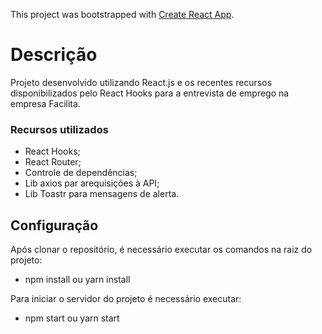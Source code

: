 This project was bootstrapped with [Create React App](https://github.com/facebook/create-react-app).

# Descrição
Projeto desenvolvido utilizando React.js e os recentes recursos disponibilizados pelo React Hooks para a 
entrevista de emprego na empresa Facilita.

### Recursos utilizados
* React Hooks;
* React Router;
* Controle de dependências;
* Lib axios par arequisições à API;
* Lib Toastr para mensagens de alerta.

## Configuração

Após clonar o repositório, é necessário executar os comandos na raiz do projeto: 
- npm install ou yarn install

Para iniciar o servidor do projeto é necessário executar:
- npm start ou yarn start



